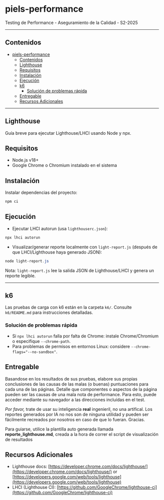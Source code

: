 # piels-performance

Testing de Performance - Aseguramiento de la Calidad - S2-2025

---

## Contenidos

- [piels-performance](#piels-performance)
  - [Contenidos](#contenidos)
  - [Lighthouse](#lighthouse)
  - [Requisitos](#requisitos)
  - [Instalación](#instalación)
  - [Ejecución](#ejecución)
  - [k6](#k6)
    - [Solución de problemas rápida](#solución-de-problemas-rápida)
  - [Entregable](#entregable)
  - [Recursos Adicionales](#recursos-adicionales)

---

## Lighthouse

Guía breve para ejecutar Lighthouse/LHCI usando Node y npx.

## Requisitos

- Node.js v18+
- Google Chrome o Chromium instalado en el sistema

## Instalación

Instalar dependencias del proyecto:

```powershell
npm ci
```

## Ejecución

- Ejecutar LHCI autorun (usa `lighthouserc.json`):

```powershell
npx lhci autorun
```

- Visualizar/generar reporte localmente con `light-report.js` (después de que LHCI/Lighthouse haya generado JSON):

```powershell
node light-report.js
```

Nota: `light-report.js` lee la salida JSON de Lighthouse/LHCI y genera un reporte legible.

---

## k6

Las pruebas de carga con k6 están en la carpeta `k6/`. Consulte `k6/README.md` para instrucciones detalladas.

### Solución de problemas rápida

- Si `npx lhci autorun` falla por falta de Chrome: instale Chrome/Chromium o especifique `--chrome-path`.
- Para problemas de permisos en entornos Linux: considere `--chrome-flags="--no-sandbox"`.



## Entregable
Basandose en los resultados de sus pruebas, elabore sus propias conclusiones de las causas de las malas (o buenas) puntuaciones para cada una de las páginas. Detalle que componentes o aspectos de la página pueden ser las causas de una mala nota de performance. Para esto, puede acceder mediante su navegador a las direcciones incluídas en el test. 

*Por favor,* trate de usar su inteligencia **real** ingenieril, no una artifical. Los reportes generados por IA no nos son de ninguna utilidad y pueden ser fácilmente recreados por nosotros en caso de que lo fueran. Gracias. 

Para guiarse, utilice la plantilla auto generada llamada **reporte_lighthouse.md**, creada a la hora de correr el script de visualización de resultados

## Recursos Adicionales

- Lighthouse docs: [https://developer.chrome.com/docs/lighthouse/](https://developer.chrome.com/docs/lighthouse/) or [https://developers.google.com/web/tools/lighthouse](https://developers.google.com/web/tools/lighthouse)
- LHCI (Lighthouse CI): [https://github.com/GoogleChrome/lighthouse-ci](https://github.com/GoogleChrome/lighthouse-ci)